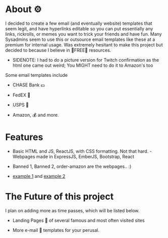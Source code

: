 # About ⚙️

I decided to create a few email (and eventually website) templates that seem legit, and have hyperlinks editable so you can put essentially any links, rickrolls, or memes you want to trick your friends and have fun. Many Sysadmins seem to use this or outsource email templates like these at a premium for internal usage. Was extremely hesitant to make this project but decided to because I believe in 🤑FREE🤑 resources.

- SIDENOTE: I had to do a picture version for Twitch confirmation as the html one came out weird; You MIGHT need to do it to Amazon's too

Some email templates include
- CHASE Bank 💵

- FedEX 🚚

- USPS 🚚

- Amazon, 💰 and more.

# Features
- Basic HTML and JS, ReactJS, with CSS formatting. Not that hard.
-Webpages made in ExpressJS, EmberJS, Bootstrap, React
- Banned 1, Banned 2, order-amazon are the webpages.. :)


- [example 1](https://github.com/xCoderSai/templates/blob/main/image0%20(2).jpeg "Title") and [example 2](https://github.com/xCoderSai/templates/blob/main/image0%20(1).jpeg "Title")


# The Future of this project
I plan on adding more as time passes, which will be listed below.

- Landing Pages 📃 of several famous and most often visited sites

- More e-mail 📧 templates for your perusal.
